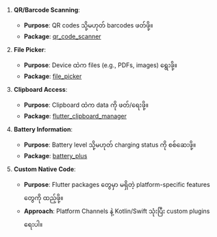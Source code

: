 1. **QR/Barcode Scanning**:

   - **Purpose**: QR codes သို့မဟုတ် barcodes ဖတ်ဖို့။
   - **Package**: [qr_code_scanner](https://pub.dev/packages/qr_code_scanner)

2. **File Picker**:

   - **Purpose**: Device ထဲက files (e.g., PDFs, images) ရွေးဖို့။
   - **Package**: [file_picker](https://pub.dev/packages/file_picker)

3. **Clipboard Access**:

   - **Purpose**: Clipboard ထဲက data ကို ဖတ်/ရေးဖို့။
   - **Package**: [flutter_clipboard_manager](https://pub.dev/packages/flutter_clipboard_manager)

4. **Battery Information**:

   - **Purpose**: Battery level သို့မဟုတ် charging status ကို စစ်ဆေးဖို့။
   - **Package**: [battery_plus](https://pub.dev/packages/battery_plus)

5. **Custom Native Code**:
   - **Purpose**: Flutter packages တွေမှာ မရှိတဲ့ platform-specific features တွေကို ထည့်ဖို့။
   - **Approach**: Platform Channels နဲ့ Kotlin/Swift သုံးပြီး custom plugins ရေးပါ။
